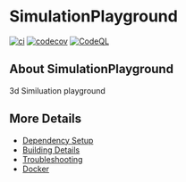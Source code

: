 # SimulationPlayground

[![ci](https://github.com/cmdc0de/SimulationPlayground/actions/workflows/ci.yml/badge.svg)](https://github.com/cmdc0de/SimulationPlayground/actions/workflows/ci.yml)
[![codecov](https://codecov.io/gh/cmdc0de/SimulationPlayground/branch/main/graph/badge.svg)](https://codecov.io/gh/cmdc0de/SimulationPlayground)
[![CodeQL](https://github.com/cmdc0de/SimulationPlayground/actions/workflows/codeql-analysis.yml/badge.svg)](https://github.com/cmdc0de/SimulationPlayground/actions/workflows/codeql-analysis.yml)

## About SimulationPlayground
3d Similuation playground 


## More Details

 * [Dependency Setup](README_dependencies.md)
 * [Building Details](README_building.md)
 * [Troubleshooting](README_troubleshooting.md)
 * [Docker](README_docker.md)
